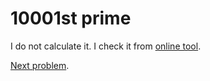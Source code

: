 # 10001st prime

I do not calculate it. I check it from [online tool](https://onlinemathtools.com/generate-prime-numbers).

[Next problem](https://github.com/Asphaltt/projecteuler.go/tree/main/Largest%20product%20in%20a%20series).